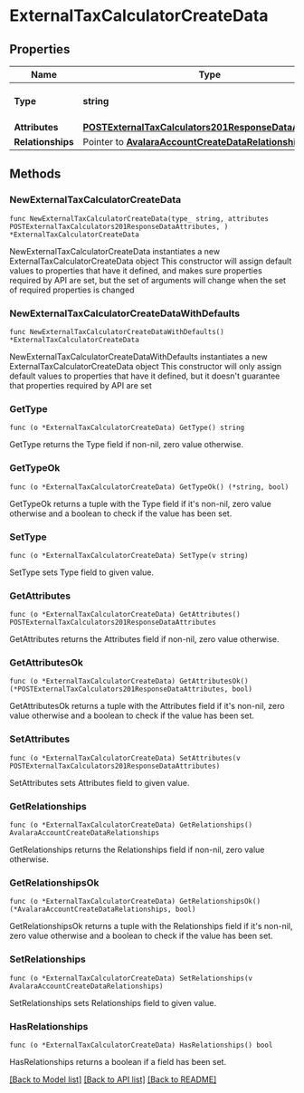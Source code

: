 # ExternalTaxCalculatorCreateData

## Properties

Name | Type | Description | Notes
------------ | ------------- | ------------- | -------------
**Type** | **string** | The resource&#39;s type | 
**Attributes** | [**POSTExternalTaxCalculators201ResponseDataAttributes**](POSTExternalTaxCalculators201ResponseDataAttributes.md) |  | 
**Relationships** | Pointer to [**AvalaraAccountCreateDataRelationships**](AvalaraAccountCreateDataRelationships.md) |  | [optional] 

## Methods

### NewExternalTaxCalculatorCreateData

`func NewExternalTaxCalculatorCreateData(type_ string, attributes POSTExternalTaxCalculators201ResponseDataAttributes, ) *ExternalTaxCalculatorCreateData`

NewExternalTaxCalculatorCreateData instantiates a new ExternalTaxCalculatorCreateData object
This constructor will assign default values to properties that have it defined,
and makes sure properties required by API are set, but the set of arguments
will change when the set of required properties is changed

### NewExternalTaxCalculatorCreateDataWithDefaults

`func NewExternalTaxCalculatorCreateDataWithDefaults() *ExternalTaxCalculatorCreateData`

NewExternalTaxCalculatorCreateDataWithDefaults instantiates a new ExternalTaxCalculatorCreateData object
This constructor will only assign default values to properties that have it defined,
but it doesn't guarantee that properties required by API are set

### GetType

`func (o *ExternalTaxCalculatorCreateData) GetType() string`

GetType returns the Type field if non-nil, zero value otherwise.

### GetTypeOk

`func (o *ExternalTaxCalculatorCreateData) GetTypeOk() (*string, bool)`

GetTypeOk returns a tuple with the Type field if it's non-nil, zero value otherwise
and a boolean to check if the value has been set.

### SetType

`func (o *ExternalTaxCalculatorCreateData) SetType(v string)`

SetType sets Type field to given value.


### GetAttributes

`func (o *ExternalTaxCalculatorCreateData) GetAttributes() POSTExternalTaxCalculators201ResponseDataAttributes`

GetAttributes returns the Attributes field if non-nil, zero value otherwise.

### GetAttributesOk

`func (o *ExternalTaxCalculatorCreateData) GetAttributesOk() (*POSTExternalTaxCalculators201ResponseDataAttributes, bool)`

GetAttributesOk returns a tuple with the Attributes field if it's non-nil, zero value otherwise
and a boolean to check if the value has been set.

### SetAttributes

`func (o *ExternalTaxCalculatorCreateData) SetAttributes(v POSTExternalTaxCalculators201ResponseDataAttributes)`

SetAttributes sets Attributes field to given value.


### GetRelationships

`func (o *ExternalTaxCalculatorCreateData) GetRelationships() AvalaraAccountCreateDataRelationships`

GetRelationships returns the Relationships field if non-nil, zero value otherwise.

### GetRelationshipsOk

`func (o *ExternalTaxCalculatorCreateData) GetRelationshipsOk() (*AvalaraAccountCreateDataRelationships, bool)`

GetRelationshipsOk returns a tuple with the Relationships field if it's non-nil, zero value otherwise
and a boolean to check if the value has been set.

### SetRelationships

`func (o *ExternalTaxCalculatorCreateData) SetRelationships(v AvalaraAccountCreateDataRelationships)`

SetRelationships sets Relationships field to given value.

### HasRelationships

`func (o *ExternalTaxCalculatorCreateData) HasRelationships() bool`

HasRelationships returns a boolean if a field has been set.


[[Back to Model list]](../README.md#documentation-for-models) [[Back to API list]](../README.md#documentation-for-api-endpoints) [[Back to README]](../README.md)


